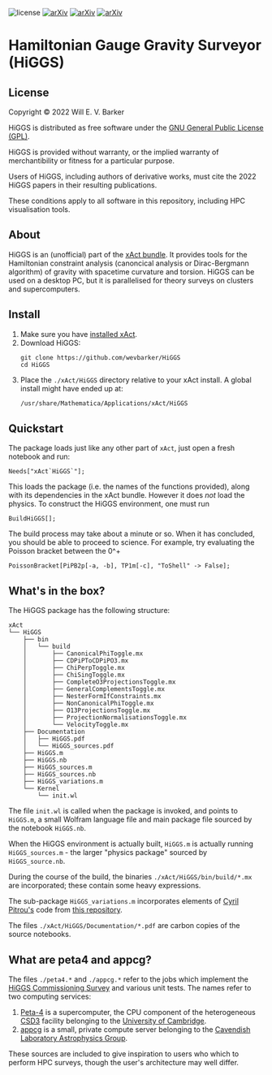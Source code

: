 ![license](https://img.shields.io/github/license/wevbarker/HiGGS)
[![arXiv](https://img.shields.io/badge/arXiv-1234.56789-b31b1b.svg)](https://arxiv.org/abs/paper-b)
[![arXiv](https://img.shields.io/badge/arXiv-1234.56789-b31b1b.svg)](https://arxiv.org/abs/paper-c)
[![arXiv](https://img.shields.io/badge/arXiv-2101.02645-b31b1b.svg)](https://arxiv.org/abs/2101.02645)

# Hamiltonian Gauge Gravity Surveyor (HiGGS)
## License

Copyright © 2022 Will E. V. Barker

HiGGS is distributed as free software under the [GNU General Public License (GPL)](https://www.gnu.org/licenses/gpl-3.0.en.html).

HiGGS is provided without warranty, or the implied warranty of merchantibility or fitness for a particular purpose.

Users of HiGGS, including authors of derivative works, must cite the 2022 HiGGS papers in their resulting publications.

These conditions apply to all software in this repository, including HPC visualisation tools.

## About

HiGGS is an (unofficial) part of the [xAct bundle](http://www.xact.es/). It provides tools for the Hamiltonian constraint analysis (canoncical analysis or Dirac-Bergmann algorithm) of gravity with spacetime curvature and torsion. HiGGS can be used on a desktop PC, but it is parallelised for theory surveys on clusters and supercomputers.

## Install

1. Make sure you have [installed xAct](http://www.xact.es/download.html).
2. Download HiGGS:
	```bash, git
	git clone https://github.com/wevbarker/HiGGS
	cd HiGGS
	```
3. Place the `./xAct/HiGGS` directory relative to your xAct install. A global install might have ended up at: 
	```bash
	/usr/share/Mathematica/Applications/xAct/HiGGS
	```

## Quickstart 

The package loads just like any other part of `xAct`, just open a fresh notebook and run:
```wolfram
Needs["xAct`HiGGS`"];
```
This loads the package (i.e. the names of the functions provided), along with its dependencies in the xAct bundle. However it does _not_ load the physics. To construct the HiGGS environment, one must run
```wolfram
BuildHiGGS[];
```
The build process may take about a minute or so. When it has concluded, you should be able to proceed to science. For example, try evaluating the Poisson bracket between the 0^+
```wolfram
PoissonBracket[PiPB2p[-a, -b], TP1m[-c], "ToShell" -> False];
```

## What's in the box? 

The HiGGS package has the following structure:
```
xAct
└── HiGGS
    ├── bin
    │   └── build
    │       ├── CanonicalPhiToggle.mx
    │       ├── CDPiPToCDPiPO3.mx
    │       ├── ChiPerpToggle.mx
    │       ├── ChiSingToggle.mx
    │       ├── CompleteO3ProjectionsToggle.mx
    │       ├── GeneralComplementsToggle.mx
    │       ├── NesterFormIfConstraints.mx
    │       ├── NonCanonicalPhiToggle.mx
    │       ├── O13ProjectionsToggle.mx
    │       ├── ProjectionNormalisationsToggle.mx
    │       └── VelocityToggle.mx
    ├── Documentation
    │   ├── HiGGS.pdf
    │   └── HiGGS_sources.pdf
    ├── HiGGS.m
    ├── HiGGS.nb
    ├── HiGGS_sources.m
    ├── HiGGS_sources.nb
    ├── HiGGS_variations.m
    └── Kernel
        └── init.wl
```
The file `init.wl` is called when the package is invoked, and points to `HiGGS.m`, a small Wolfram language file and main package file sourced by the notebook `HiGGS.nb`. 

When the HiGGS environment is actually built, `HiGGS.m` is actually running `HiGGS_sources.m` - the larger "physics package" sourced by `HiGGS_source.nb`.

During the course of the build, the binaries `./xAct/HiGGS/bin/build/*.mx` are incorporated; these contain some heavy expressions.

The sub-package `HiGGS_variations.m` incorporates elements of [Cyril Pitrou's](https://github.com/CyrilPitrou) code from [this repository](https://github.com/xAct-contrib/examples}{www.github.com/xAct-contrib/examples).

The files `./xAct/HiGGS/Documentation/*.pdf` are carbon copies of the source notebooks.

## What are peta4 and appcg? 

The files `./peta4.*` and `./appcg.*` refer to the jobs which implement the [HiGGS Commissioning Survey](https://wevbarker.com/higgs.html) and various unit tests. The names refer to two computing services: 
1. [Peta-4](https://www.hpc.cam.ac.uk/systems/peta-4) is a supercomputer, the CPU component of the heterogeneous [CSD3](https://www.hpc.cam.ac.uk/high-performance-computing) facility belonging to the [University of Cambridge](https://www.cam.ac.uk/).
2. [appcg](https://www.astro.phy.cam.ac.uk/local/computing) is a small, private compute server belonging to the [Cavendish Laboratory Astrophysics Group]().

These sources are included to give inspiration to users who which to perform HPC surveys, though the user's architecture may well differ.
